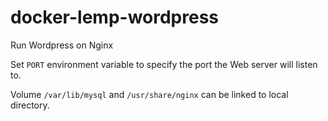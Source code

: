 # docker-lemp-wordpress

Run Wordpress on Nginx

Set `PORT` environment variable to specify the port the Web server will listen to.

Volume `/var/lib/mysql` and `/usr/share/nginx` can be linked to local directory.
